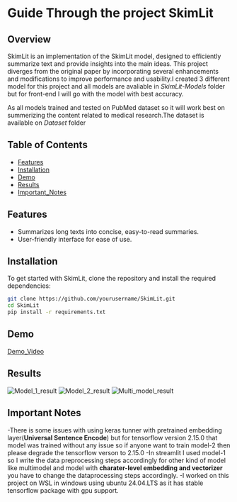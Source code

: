 # Guide Through the project SkimLit

## Overview

SkimLit is an implementation of the SkimLit model, designed to efficiently summarize text and provide insights into the main ideas. This project diverges from the original paper by incorporating several enhancements and modifications to improve performance and usability.I created 3 different model for this project and all models are avaliable in *SkimLit-Models* folder but for front-end I will go with the model with best accuracy.

As all models trained and tested on PubMed dataset so it will work best on summerizing the content related to medical research.The dataset is available on *Dataset* folder

## Table of Contents

- [Features](#features)
- [Installation](#installation)
- [Demo]()
- [Results](#results)
- [Important_Notes](#important-notes)

## Features

- Summarizes long texts into concise, easy-to-read summaries.
- User-friendly interface for ease of use.

## Installation

To get started with SkimLit, clone the repository and install the required dependencies:

```bash
git clone https://github.com/yourusername/SkimLit.git
cd SkimLit
pip install -r requirements.txt
```

## Demo

[Demo_Video](./Result/Skimlit_Demo.mp4)

## Results

![Model_1_result](./Result/best_model_1_result.png)
![Model_2_result](./Result/best_model_2_result.png)
![Multi_model_result](./Result/multi_model_result.png)

## Important Notes
-There is some issues with using keras tunner with pretrained embedding layer(**Universal Sentence Encode**) but for tensorflow version 2.15.0 that model was trained without any issue so if anyone want to train model-2 then please degrade the tensorflow verson to 2.15.0
-In streamlit I used model-1 so I write the data preprocessing steps accordingly for other kind of model like multimodel and model with **charater-level embedding and vectorizer** you have to change the dataprocessing steps accordingly.
-I worked on this project on WSL in windows using ubuntu 24.04.LTS as it has stable tensorflow package with gpu support.
 